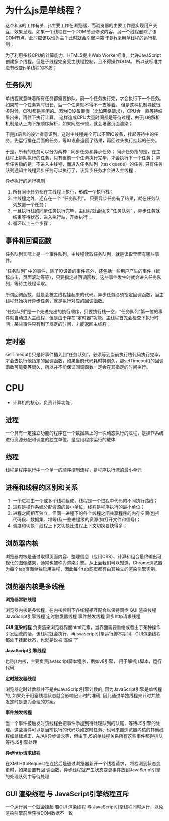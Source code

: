 # 为什么js是单线程？

这个和js的工作有关，js主要工作在浏览器，而浏览器的主要工作是实现用户交互，效果呈现，如果一个线程在一个DOM节点修改内容，另一个线程删除了该DOM节点，此时应该以谁为主？此时就会引起冲突
于是js采用单线程的运行机制；

为了利用多核CPU的计算能力，HTML5提出Web Worker标准，允许JavaScript 创建多个线程，但是子线程完全受主线程控制，且不得操作DOM。
所以该标准并没有改变js单线程的本质；



## 任务队列

单线程就意味着所有任务都需要排队，前一个任务执行完，才会执行下一个任务。如果前一个任务耗时很长，后一个任务就不得不一支等着。
但是这种机制导致很多时候，CPU都是空闲的。因为IO设备很慢（比如网络请求），CPU会一直等待结果出来，再往下执行计算。
这样造成CPU大量时间都是等待过程，由于js的解析机制是从上向下按顺序解析，如果网络卡顿，就会堵塞页面渲染；

于是js语言的设计者意识到，这时主线程完全可以不管IO设备，挂起等待中的任务，先运行排在后面的任务，等IO设备返回了结果，再回过头执行挂起的任务。

于是，所有的任务可以分为两种：同步任务和异步任务；
同步任务指的是，在主线程上排队执行的任务，只有当前一个任务执行完毕，才会执行下一个任务；
异步任务指的是，不进入主线程，而进入任务队列（task queue）的任务, 只有任务队列通知主线程异步任务可以执行了，该异步任务才会进入主线程；

异步执行的运行机制

1. 所有同步任务都在主线程上执行，形成一个执行栈；
2. 主线程之外，还存在一个 “任务队列”， 只要异步任务有了结果，就在任务队列放置一个任务；
3. 一旦执行栈的同步任务执行完毕，主线程就会读取 “任务队列” ，异步任务就结束等待状态，进入执行站，开始执行；
4. 循环以上三个步骤；




## 事件和回调函数

任务队列实际上是一个事件队列，主线程读取任务队列，就是读取里面有哪些事件。

“任务队列” 中的事件，除了IO设备的事件意外，还包括一些用户产生的事件（鼠标点击，页面滚动等等），只要指定过回调函数，这些事件发生时就会进入任务队列，等待主线程读取。

所谓回调函数，就是会被主线程挂起来的代码。异步任务必须指定回调函数，当主线程开始执行异步任务，就是执行对应的回调函数。

“任务队列”是一个先进先出的执行顺序，只要执行栈一空，“任务队列”第一位的事件就自动进入主线程，但是由于存在“定时器”功能，主线程首先会检查下执行时间，某些事件只有到了规定的时间，才能返回主线程；

## 定时器

setTimeout()只是将事件插入到“任务队列”，必须等到当前执行栈代码执行完毕，才会去执行他指定的回调函数，如果当前代码耗时特别久，那setTimeout()的回调函数可能要等很久，所以并不能保证回调函数一定会在其指定的时间执行。

# CPU

- 计算机的核心，负责计算功能；


## 进程
一个具有一定独立功能的程序在一个数据集上的一次动态执行的过程，是操作系统进行资源分配和调度的独立单位，是应用程序运行的载体


## 线程
线程是程序执行中一个单一的顺序控制流程，是程序执行流的最小单元


## 进程和线程的区别和关系
1. 一个进程由一个或多个线程组成，线程是一个进程中代码的不同执行路线；
2. 进程是操作系统分配资源的最小单位，线程是程序执行的最小单位；
3. 进程之间相互独立，但同一进程下的各个线程之间共享程序的内存空间(包括代码段、数据集、堆等)及一些进程级的资源(如打开文件和信号)；
4. 调度和切换：线程上下文切换比进程上下文切换要快得多；

## 浏览器内核
浏览器内核是通过取得页面内容、整理信息（应用CSS）、计算和组合最终输出可视化的图像结果，通常也被称为渲染引擎。从上面我们可以知道，Chrome浏览器为每个tab页面单独启用进程，因此每个tab网页都有由其独立的渲染引擎实例。

## 浏览器内核是多线程

**浏览器常驻线程**

浏览器内核是多线程，在内核控制下各线程相互配合以保持同步
    GUI 渲染线程
    JavaScript引擎线程
    定时触发器线程
    事件触发线程
    异步http请求线程


**GUI 渲染线程**
负责渲染浏览器界面html元素，当界面需要重绘或者由于某种操作引发回流的话，该线程就会执行，再jsvascript引擎运行脚本期间，GUI渲染线程都处于挂起状态，也就是说被'冻结'了



**JavaScript引擎线程**

也称js内核，主要负责javascript脚本程序，例如v8引擎，
用于解析js脚本，运行代码

**定时触发器线程**

浏览器定时计数器并不是由JavaScript引擎计数的, 因为JavaScript引擎是单线程的, 如果处于阻塞线程状态就会影响记计时的准确, 因此通过单独线程来计时并触发定时是更为合理的方案。




**事件触发线程**

当一个事件被触发时该线程会把事件添加到待处理队列的队尾，等待JS引擎的处理。这些事件可以是当前执行的代码块如定时任务、也可来自浏览器内核的其他线程如鼠标点击、AJAX异步请求等，但由于JS的单线程关系所有这些事件都得排队等待JS引擎处理




**异步http请求线程**

在XMLHttpRequest在连接后是通过浏览器新开一个线程请求， 将检测到状态变更时，如果设置有回 调函数，异步线程就产生状态变更事件放到JavaScript引擎的处理队列中等待处理




## GUI 渲染线程 与 JavaScript引擎线程互斥
一个运行另一个就会挂起
若GUI 渲染线程 与 JavaScript引擎线程同时运行，以免渲染引擎前后获得DOM数据不一致